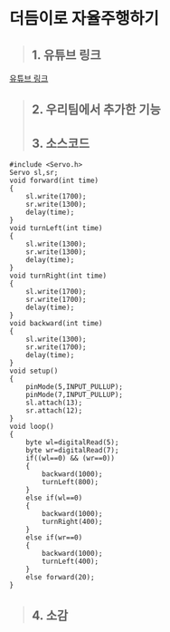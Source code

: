 # 더듬이로 자율주행하기
>## 1. 유튜브 링크
[유튜브 링크](https://www.youtube.com/)
>## 2. 우리팀에서 추가한 기능
>## 3. 소스코드
	#include <Servo.h>
	Servo sl,sr;
	void forward(int time)
	{
  		sl.write(1700);
  		sr.write(1300);
  		delay(time);
	}
	void turnLeft(int time)
	{
  		sl.write(1300);
		sr.write(1300);
	 	delay(time);
	}
	void turnRight(int time)
	{
	  	sl.write(1700);
  		sr.write(1700);
	  	delay(time);
	}
	void backward(int time)
	{
		sl.write(1300);
		sr.write(1700);
		delay(time);
	}
	void setup()
	{
		pinMode(5,INPUT_PULLUP);
		pinMode(7,INPUT_PULLUP);
		sl.attach(13);
		sr.attach(12);
	}
	void loop()
	{
		byte wl=digitalRead(5);
		byte wr=digitalRead(7);
		if((wl==0) && (wr==0))
		{
			backward(1000);
			turnLeft(800);
		}
		else if(wl==0)
		{
			backward(1000);
			turnRight(400);
		}
		else if(wr==0)
		{
			backward(1000);
			turnLeft(400);
		}
		else forward(20);
	}
>## 4. 소감
